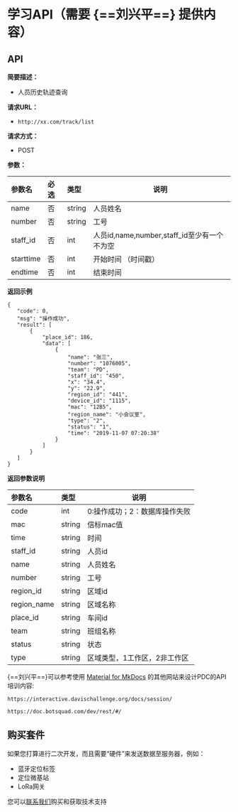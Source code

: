 # 学习API（需要 {==刘兴平==} 提供内容）

## API


**简要描述：** 

- 人员历史轨迹查询

**请求URL：** 
- ` http://xx.com/track/list  `
  
**请求方式：**
- POST 

**参数：** 

|参数名|必选|类型|说明|
|:----    |:---|:----- |-----   |
|name     |否  |string | 人员姓名    |
|number     |否  |string | 工号  |
|staff_id  |否  |int | 人员id,name,number,staff_id至少有一个不为空  |
|starttime     |否  |int | 开始时间 （时间戳） |
|endtime     |否  |int | 结束时间  |

 **返回示例**
 

 ``` 
{
    "code": 0,
    "msg": "操作成功",
    "result": [
        {
            "place_id": 186,
            "data": [
                {
                    "name": "张三",
                    "number": "1076005",
                    "team": "PD",
                    "staff_id": "450",
                    "x": "34.4",
                    "y": "22.9",
                    "region_id": "441",
                    "device_id": "1115",
                    "mac": "12B5",
                    "region_name": "小会议室",
                    "type": "2",
                    "status": "1",
                    "time": "2019-11-07 07:20:38"
                }
            ]
        }
    ]
}

 ```

 **返回参数说明** 

|参数名|类型|说明|
|:-----  |:-----|-----|
|code |int   |0:操作成功；2：数据库操作失败 |
|mac |string   | 信标mac值 |
|time |string   | 时间 |
|staff_id |string   | 人员id |
|name |string   | 人员姓名 |
|number |string   | 工号 |
|region_id |string   | 区域id |
|region_name |string   | 区域名称 |
|place_id |string   | 车间id |
|team |string   | 班组名称 |
|status |string   | 状态 |
|type |string   | 区域类型，1工作区，2非工作区 |



{==刘兴平==}可以参考使用 [Material for MkDocs](https://squidfunk.github.io/mkdocs-material/) 的其他网站来设计PDC的API培训内容:

```console
https://interactive.davischallenge.org/docs/session/
```

```console
https://doc.botsquad.com/dev/rest/#/
```

## 购买套件

如果您打算进行二次开发，而且需要“硬件”来发送数据至服务器，例如：

* 蓝牙定位标签
* 定位微基站
* LoRa网关

您可以[联系我们](./contact.md)购买和获取技术支持





